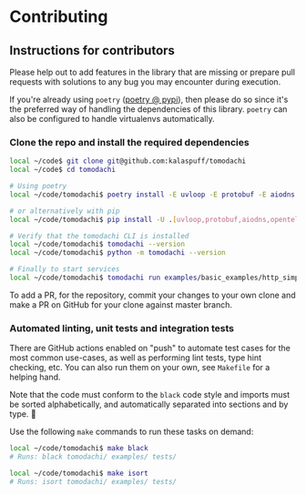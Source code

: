 # Contributing

## Instructions for contributors

Please help out to add features in the library that are missing or
prepare pull requests with solutions to any bug you may encounter during
execution.

If you\'re already using `poetry` ([poetry @
pypi](https://pypi.org/project/poetry/)), then please do so since it\'s
the preferred way of handling the dependencies of this library. `poetry`
can also be configured to handle virtualenvs automatically.

### Clone the repo and install the required dependencies

```bash
local ~/code$ git clone git@github.com:kalaspuff/tomodachi
local ~/code$ cd tomodachi

# Using poetry
local ~/code/tomodachi$ poetry install -E uvloop -E protobuf -E aiodns -E opentelemetry

# or alternatively with pip
local ~/code/tomodachi$ pip install -U .[uvloop,protobuf,aiodns,opentelemetry]

# Verify that the tomodachi CLI is installed
local ~/code/tomodachi$ tomodachi --version
local ~/code/tomodachi$ python -m tomodachi --version

# Finally to start services
local ~/code/tomodachi$ tomodachi run examples/basic_examples/http_simple_service.py
```

To add a PR, for the repository, commit your changes to your own clone
and make a PR on GitHub for your clone against master branch.

### Automated linting, unit tests and integration tests

There are GitHub actions enabled on \"push\" to automate test cases for
the most common use-cases, as well as performing lint tests, type hint
checking, etc. You can also run them on your own, see `Makefile` for a
helping hand.

Note that the code must conform to the `black` code style and imports
must be sorted alphabetically, and automatically separated into sections
and by type. 🖤

Use the following `make` commands to run these tasks on demand:

```bash
local ~/code/tomodachi$ make black
# Runs: black tomodachi/ examples/ tests/

local ~/code/tomodachi$ make isort
# Runs: isort tomodachi/ examples/ tests/
```
